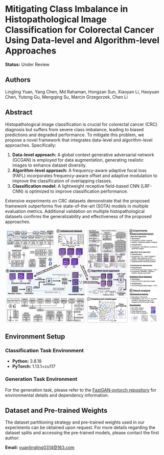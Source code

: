 # Mitigating Class Imbalance in Histopathological Image Classification for Colorectal Cancer Using Data-level and Algorithm-level Approaches

**Status:** Under Review



## Authors

Lingling Yuan, Yang Chen, Md Rahaman, Hongzan Sun, Xiaoyan Li, Haoyuan Chen, Yutong Gu, Mengqing Su, Marcin Grzegorzek, Chen Li



## Abstract

Histopathological image classification is crucial for colorectal cancer (CRC) diagnosis but suffers from severe class imbalance, leading to biased predictions and degraded performance. To mitigate this problem, we propose a novel framework that integrates data-level and algorithm-level approaches. Specifically:  
1. **Data-level approach:** A global context generative adversarial network (GCGAN) is employed for data augmentation, generating realistic images to enhance dataset diversity.  
2. **Algorithm-level approach:** A frequency-aware adaptive focal loss (FAFL) incorporates frequency-aware offset and adaptive modulation to improve the classification of overlapping classes.  
3. **Classification model:** A lightweight receptive field-based CNN (LRF-CNN) is optimized to improve classification performance.

Extensive experiments on CRC datasets demonstrate that the proposed framework outperforms five state-of-the-art (SOTA) models in multiple evaluation metrics. Additional validation on multiple histopathological datasets confirms the generalizability and effectiveness of the proposed approaches.


  
![Overview](Fig-overview.png)



## Environment Setup

### Classification Task Environment

- **Python:** 3.8.18  
- **PyTorch:** 1.13.1+cu117  


### Generation Task Environment

For the generation task, please refer to the [FastGAN-pytorch repository](https://github.com/odegeasslbc/FastGAN-pytorch) for environmental details and dependency information.



## Dataset and Pre-trained Weights

The dataset partitioning strategy and pre-trained weights used in our experiments can be obtained upon request. For more details regarding the dataset splits and accessing the pre-trained models, please contact the first author:

**Email:** [yuanlingling0314@163.com](mailto:yuanlingling0314@163.com)



